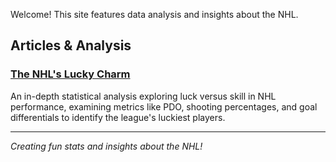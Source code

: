 Welcome! This site features data analysis and insights about the NHL.

## Articles & Analysis

### [The NHL's Lucky Charm](luck.md)
An in-depth statistical analysis exploring luck versus skill in NHL performance, examining metrics like PDO, shooting percentages, and goal differentials to identify the league's luckiest players.

---

*Creating fun stats and insights about the NHL!*

